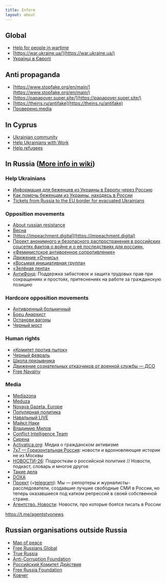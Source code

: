 ```yaml
---
title: Inform
layout: about
---
```

## Global
* [Help for people in wartime](https://napryamok.org/en)
* [https://war.ukraine.ua/](https://war.ukraine.ua/)
* [Українцi в Європi](https://uainfo.eu/)

## Anti propaganda
* [https://www.stopfake.org/en/main/](https://www.stopfake.org/en/main/)
* [https://papapover.super.site/](https://papapover.super.site/)
* [https://theins.ru/antifake](https://theins.ru/antifake)
* [Проверено.media](https://provereno.media/tag/%d1%83%d0%ba%d1%80%d0%b0%d0%b8%d0%bd%d0%b0/)

## In Cyprus
* [Ukrainian community](https://t.me/uacyprus)
* [Help Ukrainians with Work](https://t.me/helpukrainianswithworkincyprus)
* [Help refugees](https://cy4ua.com/language/en/i-can-help/)

## In Russia ([More info in wiki](https://nowarcy.wiki/en/help_russia))
### Help Ukrainians
* [Информация для беженцев из Украины в Европу через Россию](https://www.ua-ru.eu/)
* [Как помочь беженцам из Украины, находясь в России](https://t.me/ArkHelps/15323)
* [Tickets from Russia to the EU border for evacuated Ukrainians](https://ua2eu.site/index.html)

### Opposition movements
* [About russian resistance](https://www.russian-resistance.org)
* [Весна](https://t.me/vesna_democrat)
* [https://impeachment.digital](https://impeachment.digital)
* [Проект анонимного и безопасного распространения в российских соцсетях фактов о войне и о её последствиях для россиян.](https://t.me/antipropagandarf)
* [«Феминистское антивоенное сопротивление»](https://t.me/femagainstwar)
* [Движение «Очнись»](https://t.me/wakeup_russia)
* [«Восьмая инициативная группа»](https://t.me/Femspb)
* [«Зелёная лента»](https://t.me/zelenayalenta)
* [АнтиФонд](https://t.me/strikefund): Поддержка забастовок и защита трудовых прав при сокращениях и простоях, притеснениях на работе за гражданскую позицию

### Hardcore opposition movements
* [Антивоенный больничный](https://t.me/stranabolna)
* [Боец Анархист](https://t.me/BO_AK_reborn)
* [Останови вагоны](https://t.me/ostanovivagonyy)
* [Черный мост](https://t.me/blackbridge)

### Human rights
* [«Комитет против пыток»](https://www.pytkam.net)
* [Черный февраль](https://blackfeb.ru/)
* [Школа призывника](https://netprizyvu.ru)
* [Движение сознательных отказчиков от военной службы — ДСО](https://stoparmy.org/)
* [Free Navalny](https://free.navalny.com/)

### Media
* [Mediazona](https://zona.media)
* [Meduza](https://meduza.io/en)
* [Novaya Gazeta. Europe](https://novayagazeta.eu)
* [Популярная политика](https://www.youtube.com/c/Popularpolitics)
* [Навальный LIVE](https://www.youtube.com/c/NavalnyLiveChannel)
* [Майкл Наки](https://www.youtube.com/c/MackNack)
* [Владимир Милов](https://www.youtube.com/@Vladimir_Milov)
* [Conflict Intelligence Team](https://t.me/CITeam)
* [Сирена](https://t.me/news_sirena)
* [Activatica.org](https://t.me/activatica): Медиа о гражданском активизме
* [7х7 — Горизонтальная Россия](https://t.me/horizontal_russia): новости и вдохновляющие истории не из Москвы
* [НОВОСТИ-26](https://t.me/novosti_26_2022): Подросткам о российской политике // Новости, подкаст, словарь и многое другое
* [Такие дела](https://takiedela.ru)
* [DOXA](https://dx1112-dot-xenon-antonym-362119.ew.r.appspot.com/)
* [Проект](https://www.proekt.media/) (+[telegram](https://t.me/proektproekt)): Мы — репортеры и журналисты-расследователи, создавшие лучшие свободные СМИ в России, но теперь оказавшиеся под катком репрессий в своей собственной стране.
* [Агентство. Новости](https://t.me/agentstvonews): Новости, про которые боятся писать в России

https://t.me/agentstvonews


## Russian organisations outside Russia
* [Map of peace](https://mapofpeace.org/)
* [Free Russians Global](https://www.facebook.com/freerussiansglobal)
* [True Russia](https://truerussia.org/)
* [Anti-Corruption Foundation](https://acf.international/)
* [Российский Комитет Действия](https://ruskd.com/)
* [Free Russia Foundation](https://www.4freerussia.org/)
* [Ковчег](https://kovcheg.live/)
